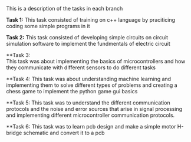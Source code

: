 This is a description of the tasks in each branch

**Task 1:**
	This task consisted of training on c++ language by praciticing coding some simple programs in it
	
**Task 2:**
	This task consisted of developing simple circuits on circuit simulation software to implement
	the fundmentals of electric circuit
	
**Task 3: <br>
	This task was about implementing the basics of microcontrollers and how they communicate with
	different sensors to do different tasks
	
**Task 4:
	This task was about understanding machine learning and implementing them to solve different types
	of problems and creating a chess game to implement the python game gui basics

**Task 5:
	This task was to understand the different communication protocols and the noise and error sources
	that arise in signal processing and implementing different microcontroller communication protocols.
	
**Task 6:
	This task was to learn pcb design and make a simple motor H-bridge schematic and convert it to a
	pcb
